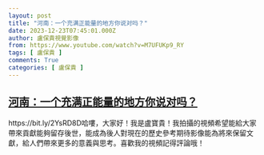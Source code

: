 ```yaml
---
layout: post
title: "河南：一个充满正能量的地方你说对吗？"
date: 2023-12-23T07:45:01.000Z
author: 盧保貴視覺影像
from: https://www.youtube.com/watch?v=M7UFUKp9_RY
tags: [ 盧保貴 ]
comments: True
categories: [ 盧保貴 ]
---
```

<!--1703317501000-->
[河南：一个充满正能量的地方你说对吗？](https://www.youtube.com/watch?v=M7UFUKp9_RY)
------

<div>
https://bit.ly/2YsRD8D哈嘍，大家好！我是盧寶貴！我拍攝的視頻希望能給大家帶來貢獻能夠留存後世，能成為後人對現在的歷史參考期待影像能為將來保留文獻，給人們帶來更多的意義與思考。喜歡我的視頻記得評論哦！
</div>
